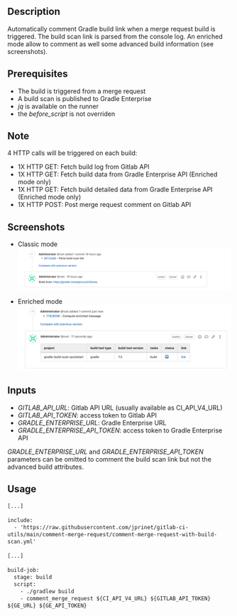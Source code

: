 ## Description

Automatically comment Gradle build link when a merge request build is triggered.
The build scan link is parsed from the console log.
An enriched mode allow to comment as well some advanced build information (see screenshots).

## Prerequisites
- The build is triggered from a merge request
- A build scan is published to Gradle Enterprise
- _jq_ is available on the runner
- the _before_script_ is not overriden

## Note
4 HTTP calls will be triggered on each build:
- 1X HTTP GET: Fetch build log from Gitlab API
- 1X HTTP GET: Fetch build data from Gradle Enterprise API (Enriched mode only)
- 1X HTTP GET: Fetch build detailed data from Gradle Enterprise API (Enriched mode only)
- 1X HTTP POST: Post merge request comment on Gitlab API

## Screenshots

- Classic mode
![Classic mode](classic.png)

- Enriched mode
![Advanced mode](enriched.png)

## Inputs
- _GITLAB_API_URL_: Gitlab API URL (usually available as CI_API_V4_URL)
- _GITLAB_API_TOKEN_: access token to Gitlab API
- _GRADLE_ENTERPRISE_URL_: Gradle Enterprise URL
- _GRADLE_ENTERPRISE_API_TOKEN_: access token to Gradle Enterprise API

_GRADLE_ENTERPRISE_URL_ and _GRADLE_ENTERPRISE_API_TOKEN_ parameters can be omitted to comment the build scan link but not the advanced build attributes.

## Usage
```
[...]

include:
  - 'https://raw.githubusercontent.com/jprinet/gitlab-ci-utils/main/comment-merge-request/comment-merge-request-with-build-scan.yml'

[...]

build-job:
  stage: build
  script:
    - ./gradlew build
    - comment_merge_request ${CI_API_V4_URL} ${GITLAB_API_TOKEN} ${GE_URL} ${GE_API_TOKEN}
```